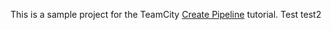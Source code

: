 This is a sample project for the TeamCity [Create Pipeline](https://www.jetbrains.com/help/teamcity/create-pipeline.html) tutorial.
Test
test2
